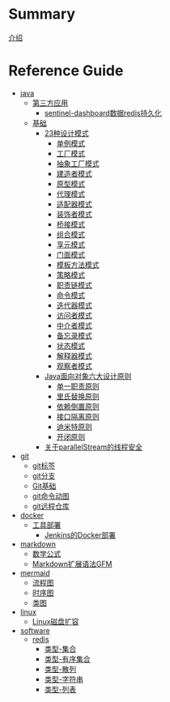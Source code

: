 # Summary

[介绍](./README.md)

# Reference Guide

- [java]()
  - [第三方应用]()
    - [sentinel-dashboard数据redis持久化](./java/第三方应用/sentinel-dashboard数据%20redis%20持久化.md)
  - [基础]()
    - [23种设计模式]()
      - [单例模式](./java/基础/23种设计模式/创建型-单例模式.md)
      - [工厂模式](java/基础/23种设计模式/创建型-工厂方法模式.md)
      - [抽象工厂模式](java/基础/23种设计模式/创建型-抽象工厂模式.md)
      - [建造者模式](java/基础/23种设计模式/创建型-建造者模式.md)
      - [原型模式](./java/基础/23种设计模式/创建型-原型模式.md)
      - [代理模式](./java/基础/23种设计模式/结构型-代理模式.md)
      - [适配器模式](./java/基础/23种设计模式/结构型-适配器模式.md)
      - [装饰者模式](./java/基础/23种设计模式/结构型-装饰模式.md)
      - [桥接模式](./java/基础/23种设计模式/结构型-桥接模式.md)
      - [组合模式](./java/基础/23种设计模式/结构型-组合模式.md)
      - [享元模式](./java/基础/23种设计模式/结构型-享元模式.md)
      - [门面模式](./java/基础/23种设计模式/结构型-门面模式.md)
      - [模板方法模式](./java/基础/23种设计模式/行为型-模版方法模式.md)
      - [策略模式](./java/基础/23种设计模式/行为型-策略模式.md)
      - [职责链模式](./java/基础/23种设计模式/行为型-责任链模式.md)
      - [命令模式](./java/基础/23种设计模式/行为型-命令模式.md)
      - [迭代器模式](./java/基础/23种设计模式/行为型-迭代器模式.md)
      - [访问者模式](./java/基础/23种设计模式/行为型-访问者模式.md)
      - [中介者模式](./java/基础/23种设计模式/行为型-中介者模式.md)
      - [备忘录模式](./java/基础/23种设计模式/行为型-备忘录模式.md)
      - [状态模式](./java/基础/23种设计模式/行为型-状态模式.md)
      - [解释器模式](./java/基础/23种设计模式/行为型-解释器模式.md)
      - [观察者模式](./java/基础/23种设计模式/行为型-观察者模式.md)
    - [Java面向对象六大设计原则]()
      - [单一职责原则](./java/基础/Java面向对象六大设计原则/单一职责原则.md)
      - [里氏替换原则](./java/基础/Java面向对象六大设计原则/里氏替换原则.md)
      - [依赖倒置原则](./java/基础/Java面向对象六大设计原则/依赖倒置原则.md)
      - [接口隔离原则](./java/基础/Java面向对象六大设计原则/接口隔离原则.md)
      - [迪米特原则](./java/基础/Java面向对象六大设计原则/迪米特原则.md)
      - [开闭原则](./java/基础/Java面向对象六大设计原则/开闭原则.md)
    - [关于parallelStream的线程安全](./java/基础/关于parallelStream的线程安全.md)
- [git]()
  - [git标签](./git/git标签.md)
  - [git分支](./git/git分支.md)
  - [Git基础](./git/Git基础.md)
  - [git命令动图](./git/git命令动图.md)
  - [git远程仓库](./git/git远程仓库.md)
- [docker]()
  - [工具部署]()
    - [Jenkins的Docker部署](./docker/工具部署/Jenkins的Docker部署.md)
- [markdown]()
  - [数学公式](./markdown/数学公式.md)
  - [Markdown扩展语法GFM](./markdown/Markdown扩展语法GFM.md)
- [mermaid]()
  - [流程图](./mermaid/流程图.md)
  - [时序图](./mermaid/时序图.md)
  - [类图](./mermaid/类图.md)
- [linux]()
  - [Linux磁盘扩容](./linux/Linux磁盘扩容.md)
- [software]()
  - [redis]()
    - [类型-集合](./software/redis/类型-集合.md)
    - [类型-有序集合](./software/redis/类型-有序集合.md)
    - [类型-散列](./software/redis/类型-散列.md)
    - [类型-字符串](./software/redis/类型-字符串.md)
    - [类型-列表](./software/redis/类型-列表.md)
